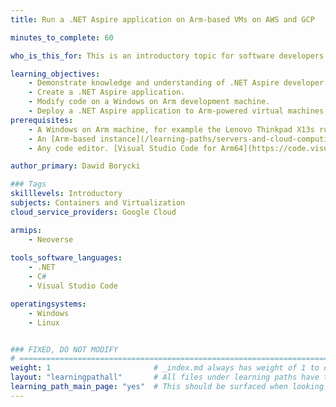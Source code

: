 ```yaml
---
title: Run a .NET Aspire application on Arm-based VMs on AWS and GCP

minutes_to_complete: 60

who_is_this_for: This is an introductory topic for software developers interested in learning how to deploy .NET Aspire applications on Arm-based virtual machines (VMs) on Amazon Web Services (AWS) and Google Cloud Platform (GCP).

learning_objectives: 
    - Demonstrate knowledge and understanding of .NET Aspire developer tools.
    - Create a .NET Aspire application.
    - Modify code on a Windows on Arm development machine.
    - Deploy a .NET Aspire application to Arm-powered virtual machines in the Cloud.
prerequisites:
    - A Windows on Arm machine, for example the Lenovo Thinkpad X13s running Windows 11 to build the .NET Aspire project.    
    - An [Arm-based instance](/learning-paths/servers-and-cloud-computing/csp/) from AWS or GCP.
    - Any code editor. [Visual Studio Code for Arm64](https://code.visualstudio.com/docs/?dv=win32arm64user) is an example of a suitable editor.    

author_primary: Dawid Borycki

### Tags
skilllevels: Introductory
subjects: Containers and Virtualization
cloud_service_providers: Google Cloud 

armips:
    - Neoverse
    
tools_software_languages:
    - .NET
    - C# 
    - Visual Studio Code

operatingsystems:
    - Windows
    - Linux


### FIXED, DO NOT MODIFY
# ================================================================================
weight: 1                       # _index.md always has weight of 1 to order correctly
layout: "learningpathall"       # All files under learning paths have this same wrapper
learning_path_main_page: "yes"  # This should be surfaced when looking for related content. Only set for _index.md of learning path content.
---
```

